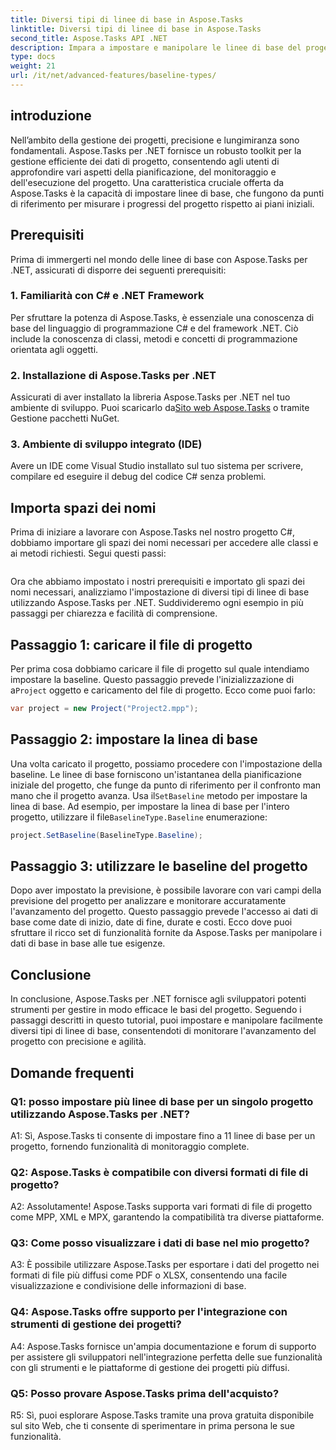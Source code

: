```yaml
---
title: Diversi tipi di linee di base in Aspose.Tasks
linktitle: Diversi tipi di linee di base in Aspose.Tasks
second_title: Aspose.Tasks API .NET
description: Impara a impostare e manipolare le linee di base del progetto in modo efficiente utilizzando Aspose.Tasks per .NET.
type: docs
weight: 21
url: /it/net/advanced-features/baseline-types/
---
```

## introduzione

Nell’ambito della gestione dei progetti, precisione e lungimiranza sono fondamentali. Aspose.Tasks per .NET fornisce un robusto toolkit per la gestione efficiente dei dati di progetto, consentendo agli utenti di approfondire vari aspetti della pianificazione, del monitoraggio e dell'esecuzione del progetto. Una caratteristica cruciale offerta da Aspose.Tasks è la capacità di impostare linee di base, che fungono da punti di riferimento per misurare i progressi del progetto rispetto ai piani iniziali.

## Prerequisiti

Prima di immergerti nel mondo delle linee di base con Aspose.Tasks per .NET, assicurati di disporre dei seguenti prerequisiti:

### 1. Familiarità con C# e .NET Framework

Per sfruttare la potenza di Aspose.Tasks, è essenziale una conoscenza di base del linguaggio di programmazione C# e del framework .NET. Ciò include la conoscenza di classi, metodi e concetti di programmazione orientata agli oggetti.

### 2. Installazione di Aspose.Tasks per .NET

Assicurati di aver installato la libreria Aspose.Tasks per .NET nel tuo ambiente di sviluppo. Puoi scaricarlo da[Sito web Aspose.Tasks](https://releases.aspose.com/tasks/net/) o tramite Gestione pacchetti NuGet.

### 3. Ambiente di sviluppo integrato (IDE)

Avere un IDE come Visual Studio installato sul tuo sistema per scrivere, compilare ed eseguire il debug del codice C# senza problemi.

## Importa spazi dei nomi

Prima di iniziare a lavorare con Aspose.Tasks nel nostro progetto C#, dobbiamo importare gli spazi dei nomi necessari per accedere alle classi e ai metodi richiesti. Segui questi passi:

```csharp

```

Ora che abbiamo impostato i nostri prerequisiti e importato gli spazi dei nomi necessari, analizziamo l'impostazione di diversi tipi di linee di base utilizzando Aspose.Tasks per .NET. Suddivideremo ogni esempio in più passaggi per chiarezza e facilità di comprensione.

## Passaggio 1: caricare il file di progetto

 Per prima cosa dobbiamo caricare il file di progetto sul quale intendiamo impostare la baseline. Questo passaggio prevede l'inizializzazione di a`Project` oggetto e caricamento del file di progetto. Ecco come puoi farlo:

```csharp
var project = new Project("Project2.mpp");
```

## Passaggio 2: impostare la linea di base

Una volta caricato il progetto, possiamo procedere con l'impostazione della baseline. Le linee di base forniscono un'istantanea della pianificazione iniziale del progetto, che funge da punto di riferimento per il confronto man mano che il progetto avanza. Usa il`SetBaseline` metodo per impostare la linea di base. Ad esempio, per impostare la linea di base per l'intero progetto, utilizzare il file`BaselineType.Baseline` enumerazione:

```csharp
project.SetBaseline(BaselineType.Baseline);
```

## Passaggio 3: utilizzare le baseline del progetto

Dopo aver impostato la previsione, è possibile lavorare con vari campi della previsione del progetto per analizzare e monitorare accuratamente l'avanzamento del progetto. Questo passaggio prevede l'accesso ai dati di base come date di inizio, date di fine, durate e costi. Ecco dove puoi sfruttare il ricco set di funzionalità fornite da Aspose.Tasks per manipolare i dati di base in base alle tue esigenze.

## Conclusione

In conclusione, Aspose.Tasks per .NET fornisce agli sviluppatori potenti strumenti per gestire in modo efficace le basi del progetto. Seguendo i passaggi descritti in questo tutorial, puoi impostare e manipolare facilmente diversi tipi di linee di base, consentendoti di monitorare l'avanzamento del progetto con precisione e agilità.

## Domande frequenti

### Q1: posso impostare più linee di base per un singolo progetto utilizzando Aspose.Tasks per .NET?

A1: Sì, Aspose.Tasks ti consente di impostare fino a 11 linee di base per un progetto, fornendo funzionalità di monitoraggio complete.

### Q2: Aspose.Tasks è compatibile con diversi formati di file di progetto?

A2: Assolutamente! Aspose.Tasks supporta vari formati di file di progetto come MPP, XML e MPX, garantendo la compatibilità tra diverse piattaforme.

### Q3: Come posso visualizzare i dati di base nel mio progetto?

A3: È possibile utilizzare Aspose.Tasks per esportare i dati del progetto nei formati di file più diffusi come PDF o XLSX, consentendo una facile visualizzazione e condivisione delle informazioni di base.

### Q4: Aspose.Tasks offre supporto per l'integrazione con strumenti di gestione dei progetti?

A4: Aspose.Tasks fornisce un'ampia documentazione e forum di supporto per assistere gli sviluppatori nell'integrazione perfetta delle sue funzionalità con gli strumenti e le piattaforme di gestione dei progetti più diffusi.

### Q5: Posso provare Aspose.Tasks prima dell'acquisto?

R5: Sì, puoi esplorare Aspose.Tasks tramite una prova gratuita disponibile sul sito Web, che ti consente di sperimentare in prima persona le sue funzionalità.